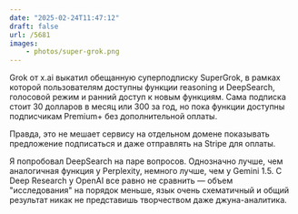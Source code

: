 ```yaml
---
date: "2025-02-24T11:47:12"
draft: false
url: /5681
images: 
    - photos/super-grok.png
---
```


Grok от x.ai выкатил обещанную суперподписку SuperGrok, в рамках которой пользователям доступны функции reasoning и DeepSearch, голосовой режим и ранний доступ к новым функциям. Сама подписка стоит 30 долларов в месяц или 300 за год, но пока функции доступны подписчикам Premium+ без дополнительной оплаты. 

Правда, это не мешает сервису на отдельном домене показывать предложение подписаться и даже отправлять на Stripe для оплаты. 

Я попробовал DeepSearch на паре вопросов. Однозначно лучше, чем аналогичная функция у Perplexity, немного лучше, чем у Gemini 1.5. С Deep Research у OpenAI все равно не сравнить — объем "исследования" на порядок меньше, язык очень схематичный и общий результат никак не представишь творчеством даже джуна-аналитика.